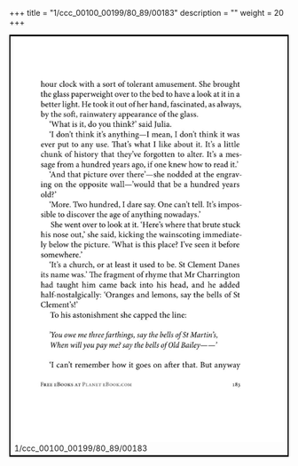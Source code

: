 +++
title = "1/ccc_00100_00199/80_89/00183"
description = ""
weight = 20
+++

<table style="border:2px solid black;max-width:800px;max-height:800px;" 
><tr><td>
<img class="center-fit-jpg"
src="/jpg_/out_jpg_1984__183.jpg">
1/ccc_00100_00199/80_89/00183
</img></td></tr></table>
